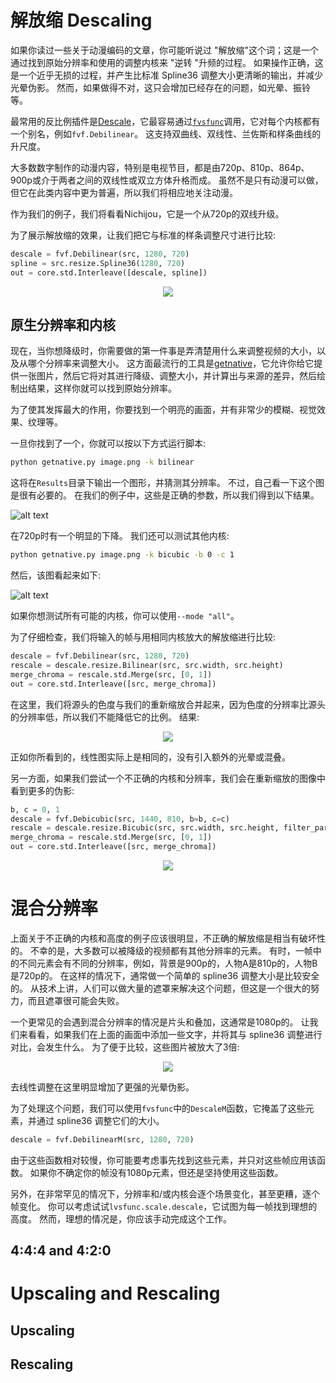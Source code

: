 # 解放缩 Descaling

如果你读过一些关于动漫编码的文章，你可能听说过 "解放缩"这个词；这是一个通过找到原始分辨率和使用的调整内核来 "逆转 "升频的过程。
如果操作正确，这是一个近乎无损的过程，并产生比标准 Spline36 调整大小更清晰的输出，并减少光晕伪影。
然而，如果做得不对，这只会增加已经存在的问题，如光晕、振铃等。

最常用的反比例插件是[Descale](https://github.com/Irrational-Encoding-Wizardry/vapoursynth-descale)，它最容易通过[`fvsfunc`](https://github.com/Irrational-Encoding-Wizardry/fvsfunc)调用，它对每个内核都有一个别名，例如`fvf.Debilinear`。
这支持双曲线、双线性、兰佐斯和样条曲线的升尺度。

大多数数字制作的动漫内容，特别是电视节目，都是由720p、810p、864p、900p或介于两者之间的双线性或双立方体升格而成。
虽然不是只有动漫可以做，但它在此类内容中更为普遍，所以我们将相应地关注动漫。

作为我们的例子，我们将看看Nichijou，它是一个从720p的双线升级。

为了展示解放缩的效果，让我们把它与标准的样条调整尺寸进行比较:

```py
descale = fvf.Debilinear(src, 1280, 720)
spline = src.resize.Spline36(1280, 720)
out = core.std.Interleave([descale, spline])
```
<p align="center"> 
<img src='Pictures/descale0.png' onmouseover="this.src='Pictures/descale1.png';" onmouseout="this.src='Pictures/descale0.png';" />
</p>

## 原生分辨率和内核

现在，当你想降级时，你需要做的第一件事是弄清楚用什么来调整视频的大小，以及从哪个分辨率来调整大小。
这方面最流行的工具是[getnative](https://github.com/Infiziert90/getnative)，它允许你给它提供一张图片，然后它将对其进行降级、调整大小，并计算出与来源的差异，然后绘制出结果，这样你就可以找到原始分辨率。

为了使其发挥最大的作用，你要找到一个明亮的画面，并有非常少的模糊、视觉效果、纹理等。

一旦你找到了一个，你就可以按以下方式运行脚本:

```sh
python getnative.py image.png -k bilinear
```

这将在`Results`目录下输出一个图形，并猜测其分辨率。
不过，自己看一下这个图是很有必要的。
在我们的例子中，这些是正确的参数，所以我们得到以下结果。

![alt text](Pictures/descalebilinear.svg "getnative bilinear graph")

在720p时有一个明显的下降。
我们还可以测试其他内核:

```sh
python getnative.py image.png -k bicubic -b 0 -c 1
```

然后，该图看起来如下:

![alt text](Pictures/descalesharpbicubic.svg "getnative sharp bicubic graph")

如果你想测试所有可能的内核，你可以使用`--mode "all"`。

为了仔细检查，我们将输入的帧与用相同内核放大的解放缩进行比较:

```py
descale = fvf.Debilinear(src, 1280, 720)
rescale = descale.resize.Bilinear(src, src.width, src.height)
merge_chroma = rescale.std.Merge(src, [0, 1])
out = core.std.Interleave([src, merge_chroma])
```
在这里，我们将源头的色度与我们的重新缩放合并起来，因为色度的分辨率比源头的分辨率低，所以我们不能降低它的比例。
结果:

<p align="center"> 
<img src='Pictures/resize0.png' onmouseover="this.src='Pictures/resize1.png';" onmouseout="this.src='Pictures/resize0.png';" />
</p>

正如你所看到的，线性图实际上是相同的，没有引入额外的光晕或混叠。

另一方面，如果我们尝试一个不正确的内核和分辨率，我们会在重新缩放的图像中看到更多的伪影:

```py
b, c = 0, 1
descale = fvf.Debicubic(src, 1440, 810, b=b, c=c)
rescale = descale.resize.Bicubic(src, src.width, src.height, filter_param_a=b, filter_param_b=c)
merge_chroma = rescale.std.Merge(src, [0, 1])
out = core.std.Interleave([src, merge_chroma])
```

<p align="center"> 
<img src='Pictures/resize0.png' onmouseover="this.src='Pictures/resize2.png';" onmouseout="this.src='Pictures/resize0.png';" />
</p>

# 混合分辨率

上面关于不正确的内核和高度的例子应该很明显，不正确的解放缩是相当有破坏性的。
不幸的是，大多数可以被降级的视频都有其他分辨率的元素。
有时，一帧中的不同元素会有不同的分辨率，例如，背景是900p的，人物A是810p的，人物B是720p的。
在这样的情况下，通常做一个简单的 spline36 调整大小是比较安全的。
从技术上讲，人们可以做大量的遮罩来解决这个问题，但这是一个很大的努力，而且遮罩很可能会失败。

一个更常见的会遇到混合分辨率的情况是片头和叠加，这通常是1080p的。
让我们来看看，如果我们在上面的画面中添加一些文字，并将其与 spline36 调整进行对比，会发生什么。
为了便于比较，这些图片被放大了3倍:

<p align="center"> 
<img src='Pictures/descalesub0.png' onmouseover="this.src='Pictures/descalesub1.png';" onmouseout="this.src='Pictures/descalesub0.png';" />
</p>

去线性调整在这里明显增加了更强的光晕伪影。

为了处理这个问题，我们可以使用`fvsfunc`中的`DescaleM`函数，它掩盖了这些元素，并通过 spline36 调整它们的大小。

```py
descale = fvf.DebilinearM(src, 1280, 720)
```

由于这些函数相对较慢，你可能要考虑事先找到这些元素，并只对这些帧应用该函数。
如果你不确定你的帧没有1080p元素，但还是坚持使用这些函数。

另外，在非常罕见的情况下，分辨率和/或内核会逐个场景变化，甚至更糟，逐个帧变化。
你可以考虑试试`lvsfunc.scale.descale`，它试图为每一帧找到理想的高度。
然而，理想的情况是，你应该手动完成这个工作。

## 4:4:4 and 4:2:0

# Upscaling and Rescaling

## Upscaling

## Rescaling

